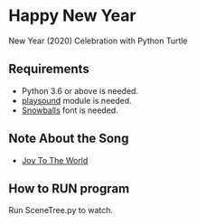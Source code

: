 Happy New Year
================
New Year (2020) Celebration with Python Turtle

Requirements
------------
* Python 3.6 or above is needed.
* [playsound](https://pypi.org/project/playsound/) module is needed.
* [Snowballs](https://www.dafont.com/snowballs.font) font is needed.

Note About the Song
-------------------
* [Joy To The World](https://www.karaoke-version.com/free/christmas-carol/joy-to-the-world.html)

How to RUN program
-------------------
Run SceneTree.py to watch.

